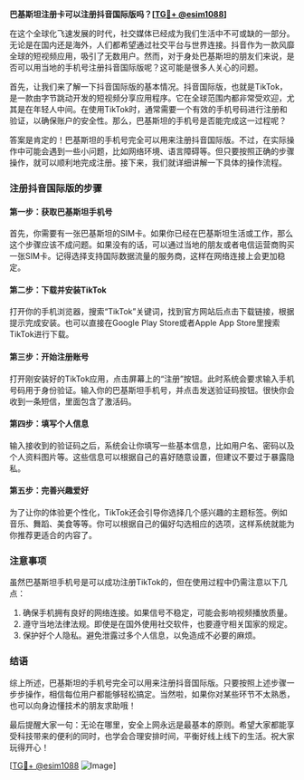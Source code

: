 **巴基斯坦注册卡可以注册抖音国际版吗？[[TG💪+ @esim1088](https://t.me/s/esim1088)]**

在这个全球化飞速发展的时代，社交媒体已经成为我们生活中不可或缺的一部分。无论是在国内还是海外，人们都希望通过社交平台与世界连接。抖音作为一款风靡全球的短视频应用，吸引了无数用户。然而，对于身处巴基斯坦的朋友们来说，是否可以用当地的手机号注册抖音国际版呢？这可能是很多人关心的问题。

首先，让我们来了解一下抖音国际版的基本情况。抖音国际版，也就是TikTok，是一款由字节跳动开发的短视频分享应用程序。它在全球范围内都非常受欢迎，尤其是在年轻人中间。在使用TikTok时，通常需要一个有效的手机号码进行注册和验证，以确保账户的安全性。那么，巴基斯坦的手机号是否能完成这一过程呢？

答案是肯定的！巴基斯坦的手机号完全可以用来注册抖音国际版。不过，在实际操作中可能会遇到一些小问题，比如网络环境、语言障碍等。但只要按照正确的步骤操作，就可以顺利地完成注册。接下来，我们就详细讲解一下具体的操作流程。

### 注册抖音国际版的步骤

#### 第一步：获取巴基斯坦手机号
首先，你需要有一张巴基斯坦的SIM卡。如果你已经在巴基斯坦生活或工作，那么这个步骤应该不成问题。如果没有的话，可以通过当地的朋友或者电信运营商购买一张SIM卡。记得选择支持国际数据流量的服务商，这样在网络连接上会更加稳定。

#### 第二步：下载并安装TikTok
打开你的手机浏览器，搜索“TikTok”关键词，找到官方网站后点击下载链接，根据提示完成安装。也可以直接在Google Play Store或者Apple App Store里搜索TikTok进行下载。

#### 第三步：开始注册账号
打开刚安装好的TikTok应用，点击屏幕上的“注册”按钮。此时系统会要求输入手机号码用于身份验证。输入你的巴基斯坦手机号，并点击发送验证码按钮。很快你会收到一条短信，里面包含了激活码。

#### 第四步：填写个人信息
输入接收到的验证码之后，系统会让你填写一些基本信息，比如用户名、密码以及个人资料图片等。这些信息可以根据自己的喜好随意设置，但建议不要过于暴露隐私。

#### 第五步：完善兴趣爱好
为了让你的体验更个性化，TikTok还会引导你选择几个感兴趣的主题标签。例如音乐、舞蹈、美食等等。你可以根据自己的偏好勾选相应的选项，这样系统就能为你推荐更适合的内容了。

### 注意事项
虽然巴基斯坦手机号是可以成功注册TikTok的，但在使用过程中仍需注意以下几点：
1. 确保手机拥有良好的网络连接。如果信号不稳定，可能会影响视频播放质量。
2. 遵守当地法律法规。即使是在国外使用社交软件，也要遵守相关国家的规定。
3. 保护好个人隐私。避免泄露过多个人信息，以免造成不必要的麻烦。

### 结语

综上所述，巴基斯坦的手机号完全可以用来注册抖音国际版。只要按照上述步骤一步步操作，相信每位用户都能够轻松搞定。当然啦，如果你对某些环节不太熟悉，也可以向身边懂技术的朋友求助哦！

最后提醒大家一句：无论在哪里，安全上网永远是最基本的原则。希望大家都能享受科技带来的便利的同时，也学会合理安排时间，平衡好线上线下的生活。祝大家玩得开心！

[[TG💪+ @esim1088](https://t.me/s/esim1088) ![Image](https://i.postimg.cc/4NQfJmqS/Snipaste-2025-05-13-00-14-12.png)]